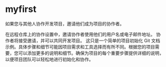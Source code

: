 # myfirst

如果您与其他人协作开发项目，邀请他们成为项目的协作者。

在远程仓库上的协作设置中，邀请协作者使用他们的用户名或电子邮件地址。
协作者将接受邀请，并可以共同开发项目。
这只是一个简单的项目初始化 Git 文档示例。具体步骤和细节可能因项目需求和工具选择而有所不同。根据您的项目需要，您可以添加更多的说明和细节。确保为项目的每个重要步骤提供详细的说明，以便项目团队可以轻松地进行初始化和协作。
